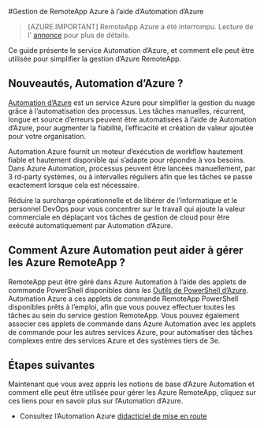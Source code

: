 <properties
    pageTitle="Gérer RemoteApp Azure à l’aide d’Automation d’Azure | Microsoft Azure"
    description="Découvrez comment le service Azure Automation peut servir à gérer des Azure RemoteApp."
    services="automation"
    documentationCenter=""
    authors="mgoedtel"
    manager="jwhit"
    editor=""/>

<tags
    ms.service="automation"
    ms.workload="tbd"
    ms.tgt_pltfrm="na"
    ms.devlang="na"
    ms.topic="article"
    ms.date="08/15/2016"
    ms.author="magoedte;csand"/>

#<a name="managing-azure-remoteapp-using-azure-automation"></a>Gestion de RemoteApp Azure à l’aide d’Automation d’Azure

> [AZURE.IMPORTANT]
> RemoteApp Azure a été interrompu. Lecture de l' [annonce](https://go.microsoft.com/fwlink/?linkid=821148) pour plus de détails.

Ce guide présente le service Automation d’Azure, et comment elle peut être utilisée pour simplifier la gestion d’Azure RemoteApp.

## <a name="what-is-azure-automation"></a>Nouveautés, Automation d’Azure ?

[Automation d’Azure](../automation/automation-intro.md) est un service Azure pour simplifier la gestion du nuage grâce à l’automatisation des processus. Les tâches manuelles, récurrent, longue et source d’erreurs peuvent être automatisées à l’aide de Automation d’Azure, pour augmenter la fiabilité, l’efficacité et création de valeur ajoutée pour votre organisation.

Automation Azure fournit un moteur d’exécution de workflow hautement fiable et hautement disponible qui s’adapte pour répondre à vos besoins. Dans Azure Automation, processus peuvent être lancées manuellement, par 3 rd-party systèmes, ou à intervalles réguliers afin que les tâches se passe exactement lorsque cela est nécessaire.

Réduire la surcharge opérationnelle et de libérer de l’informatique et le personnel DevOps pour vous concentrer sur le travail qui ajoute la valeur commerciale en déplaçant vos tâches de gestion de cloud pour être exécuté automatiquement par Automation d’Azure.


## <a name="how-can-azure-automation-help-manage-azure-remoteapp"></a>Comment Azure Automation peut aider à gérer les Azure RemoteApp ?

RemoteApp peut être géré dans Azure Automation à l’aide des applets de commande PowerShell disponibles dans les [Outils de PowerShell d’Azure](https://msdn.microsoft.com/library/azure/jj156055.aspx). Automation Azure a ces applets de commande RemoteApp PowerShell disponibles prêts à l’emploi, afin que vous pouvez effectuer toutes les tâches au sein du service gestion RemoteApp. Vous pouvez également associer ces applets de commande dans Azure Automation avec les applets de commande pour les autres services Azure, pour automatiser des tâches complexes entre des services Azure et des systèmes tiers de 3e.


## <a name="next-steps"></a>Étapes suivantes

Maintenant que vous avez appris les notions de base d’Azure Automation et comment elle peut être utilisée pour gérer les Azure RemoteApp, cliquez sur ces liens pour en savoir plus sur l’Automation d’Azure.

* Consultez l’Automation Azure [didacticiel de mise en route](../automation/automation-first-runbook-graphical.md)
